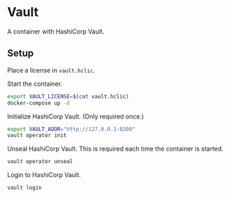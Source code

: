 # Vault

A container with HashiCorp Vault.

## Setup

Place a license in `vault.hclic`.

Start the container.

```bash
export VAULT_LICENSE=$(cat vault.hclic) 
docker-compose up -d
```

Initialize HashiCorp Vault. (Only required once.)

```bash
export VAULT_ADDR="http://127.0.0.1:8200"
vault operator init
```

Unseal HashiCorp Vault. This is required each time the container is started.

```bash
vault operator unseal
```

Login to HashiCorp Vault.

```bash
vault login
```

